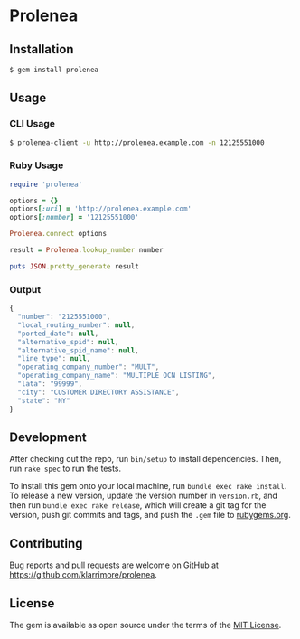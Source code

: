 # Prolenea

## Installation

```bash
$ gem install prolenea
```

## Usage

### CLI Usage

```bash
$ prolenea-client -u http://prolenea.example.com -n 12125551000
```

### Ruby Usage

```ruby
require 'prolenea'

options = {}
options[:uri] = 'http://prolenea.example.com'
options[:number] = '12125551000'

Prolenea.connect options

result = Prolenea.lookup_number number

puts JSON.pretty_generate result
```

### Output

```javascript
{
  "number": "2125551000",
  "local_routing_number": null,
  "ported_date": null,
  "alternative_spid": null,
  "alternative_spid_name": null,
  "line_type": null,
  "operating_company_number": "MULT",
  "operating_company_name": "MULTIPLE OCN LISTING",
  "lata": "99999",
  "city": "CUSTOMER DIRECTORY ASSISTANCE",
  "state": "NY"
}
```

## Development

After checking out the repo, run `bin/setup` to install dependencies. Then, run `rake spec` to run the tests.

To install this gem onto your local machine, run `bundle exec rake install`. To release a new version, update the version number in `version.rb`, and then run `bundle exec rake release`, which will create a git tag for the version, push git commits and tags, and push the `.gem` file to [rubygems.org](https://rubygems.org).

## Contributing

Bug reports and pull requests are welcome on GitHub at https://github.com/klarrimore/prolenea.


## License

The gem is available as open source under the terms of the [MIT License](http://opensource.org/licenses/MIT).
